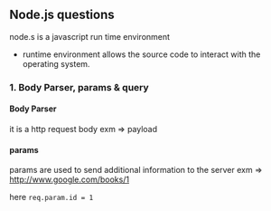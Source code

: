 ## Node.js questions

node.s is a javascript run time environment
* runtime environment allows the source code to interact with the operating system.
 
### 1. Body Parser, params & query
#### Body Parser
it is a http request body 
exm  =>  payload

#### params
params are used to send additional information to the server
exm => http://www.google.com/books/1

here  `req.param.id = 1`
